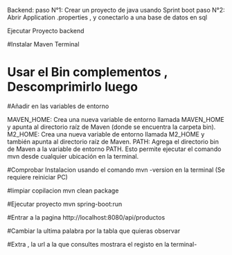 Backend:
  paso N°1: Crear un proyecto de java usando Sprint boot
  paso N°2: Abrir Application .properties , y conectarlo a una base de datos en sql
  


Ejecutar Proyecto backend

#Instalar Maven Terminal

# Usar el Bin complementos , Descomprimirlo luego

#Añadir en las variables de entorno

MAVEN_HOME: Crea una nueva variable de entorno llamada MAVEN_HOME y apunta al directorio raíz de Maven (donde se encuentra la carpeta bin). 
M2_HOME: Crea una nueva variable de entorno llamada M2_HOME y también apunta al directorio raíz de Maven. 
PATH: Agrega el directorio bin de Maven a la variable de entorno PATH. Esto permite ejecutar el comando mvn desde cualquier ubicación en la terminal. 


#Comprobar Instalacion usando el comando mvn -version en la terminal (Se requiere reiniciar PC) 


#limpiar copilacion
  mvn clean package

#Ejecutar proyecto
  mvn spring-boot:run

#Entrar a la pagina
  http://localhost:8080/api/productos

  #Cambiar la ultima palabra por la tabla que quieras observar

#Extra , la url a la que consultes mostrara el registo en la terminal-